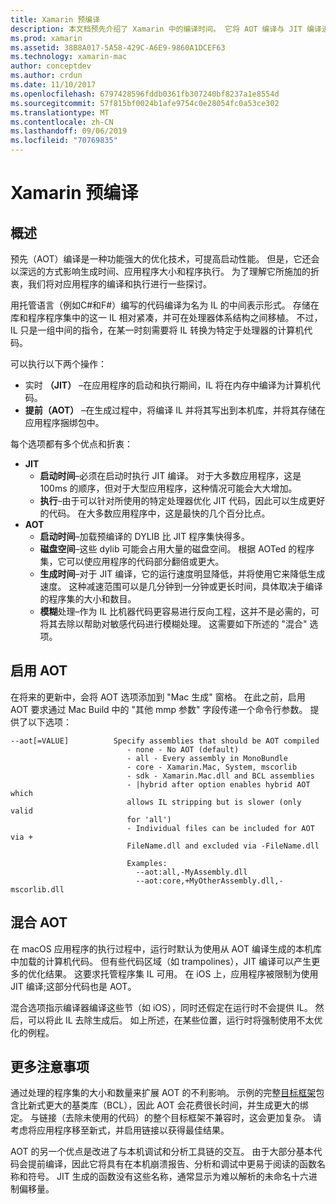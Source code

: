 ```yaml
---
title: Xamarin 预编译
description: 本文档预先介绍了 Xamarin 中的编译时间。 它将 AOT 编译与 JIT 编译进行比较，说明如何启用 AOT，并查看混合 AOT。
ms.prod: xamarin
ms.assetid: 38B8A017-5A58-429C-A6E9-9860A1DCEF63
ms.technology: xamarin-mac
author: conceptdev
ms.author: crdun
ms.date: 11/10/2017
ms.openlocfilehash: 6797428596fddb0361fb307240bf8237a1e8554d
ms.sourcegitcommit: 57f815bf0024b1afe9754c0e28054fc0a53ce302
ms.translationtype: MT
ms.contentlocale: zh-CN
ms.lasthandoff: 09/06/2019
ms.locfileid: "70769835"
---
```

# <a name="xamarinmac-ahead-of-time-compilation"></a>Xamarin 预编译

## <a name="overview"></a>概述

预先（AOT）编译是一种功能强大的优化技术，可提高启动性能。 但是，它还会以深远的方式影响生成时间、应用程序大小和程序执行。 为了理解它所施加的折衷，我们将对应用程序的编译和执行进行一些探讨。

用托管语言（例如C#和F#）编写的代码编译为名为 IL 的中间表示形式。 存储在库和程序程序集中的这一 IL 相对紧凑，并可在处理器体系结构之间移植。 不过，IL 只是一组中间的指令，在某一时刻需要将 IL 转换为特定于处理器的计算机代码。

可以执行以下两个操作：

- 实时 **（JIT）** –在应用程序的启动和执行期间，IL 将在内存中编译为计算机代码。
- **提前（AOT）** –在生成过程中，将编译 IL 并将其写出到本机库，并将其存储在应用程序捆绑包中。

每个选项都有多个优点和折衷：

- **JIT**
  - **启动时间**–必须在启动时执行 JIT 编译。 对于大多数应用程序，这是100ms 的顺序，但对于大型应用程序，这种情况可能会大大增加。
  - **执行**–由于可以针对所使用的特定处理器优化 JIT 代码，因此可以生成更好的代码。 在大多数应用程序中，这是最快的几个百分比点。
- **AOT**
  - **启动时间**–加载预编译的 DYLIB 比 JIT 程序集快得多。
  - **磁盘空间**–这些 dylib 可能会占用大量的磁盘空间。 根据 AOTed 的程序集，它可以使应用程序的代码部分翻倍或更大。
  - **生成时间**–对于 JIT 编译，它的运行速度明显降低，并将使用它来降低生成速度。 这种减速范围可以是几分钟到一分钟或更长时间，具体取决于编译的程序集的大小和数目。
  - **模糊**处理–作为 IL 比机器代码更容易进行反向工程，这并不是必需的，可将其去除以帮助对敏感代码进行模糊处理。 这需要如下所述的 "混合" 选项。

## <a name="enabling-aot"></a>启用 AOT

在将来的更新中，会将 AOT 选项添加到 "Mac 生成" 窗格。 在此之前，启用 AOT 要求通过 Mac Build 中的 "其他 mmp 参数" 字段传递一个命令行参数。 提供了以下选项：

```
--aot[=VALUE]          Specify assemblies that should be AOT compiled
                          - none - No AOT (default)
                          - all - Every assembly in MonoBundle
                          - core - Xamarin.Mac, System, mscorlib
                          - sdk - Xamarin.Mac.dll and BCL assemblies
                          - |hybrid after option enables hybrid AOT which
                          allows IL stripping but is slower (only valid
                          for 'all')
                          - Individual files can be included for AOT via +
                          FileName.dll and excluded via -FileName.dll

                          Examples:
                            --aot:all,-MyAssembly.dll
                            --aot:core,+MyOtherAssembly.dll,-mscorlib.dll
```

## <a name="hybrid-aot"></a>混合 AOT

在 macOS 应用程序的执行过程中，运行时默认为使用从 AOT 编译生成的本机库中加载的计算机代码。 但有些代码区域（如 trampolines），JIT 编译可以产生更多的优化结果。 这要求托管程序集 IL 可用。 在 iOS 上，应用程序被限制为使用 JIT 编译;这部分代码也是 AOT。

混合选项指示编译器编译这些节（如 iOS），同时还假定在运行时不会提供 IL。 然后，可以将此 IL 去除生成后。 如上所述，在某些位置，运行时将强制使用不太优化的例程。

## <a name="further-considerations"></a>更多注意事项

通过处理的程序集的大小和数量来扩展 AOT 的不利影响。 示例的完整[目标框架](~/mac/platform/target-framework.md)包含比新式更大的基类库（BCL），因此 AOT 会花费很长时间，并生成更大的绑定。 与链接（去除未使用的代码）的整个目标框架不兼容时，这会更加复杂。 请考虑将应用程序移至新式，并启用链接以获得最佳结果。

AOT 的另一个优点是改进了与本机调试和分析工具链的交互。 由于大部分基本代码会提前编译，因此它将具有在本机崩溃报告、分析和调试中更易于阅读的函数名称和符号。 JIT 生成的函数没有这些名称，通常显示为难以解析的未命名十六进制偏移量。
